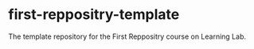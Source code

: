 # first-reppositry-template
The template repository for the First Reppositry course on Learning Lab.

